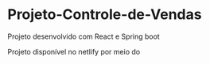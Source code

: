 # Projeto-Controle-de-Vendas
Projeto desenvolvido com React e Spring boot

Projeto disponível no netlify por meio do 
